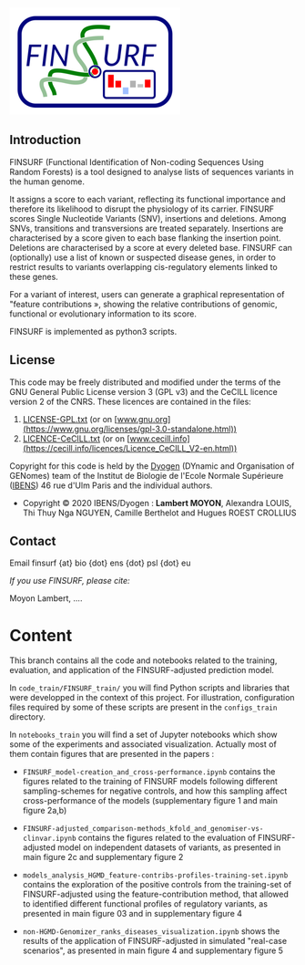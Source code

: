
![alt text](./logo_finsurf.png?raw=true "FINSURF")
## Introduction

FINSURF (Functional Identification of Non-coding Sequences Using Random Forests) is a tool designed to analyse lists of sequences variants in the human genome. 

It assigns a score to each variant, reflecting its functional importance and therefore its likelihood to disrupt the physiology of its carrier. FINSURF scores Single Nucleotide Variants (SNV), insertions and deletions. Among SNVs, transitions and transversions are treated separately. 
Insertions are characterised by a score given to each base flanking the insertion point. Deletions are characterised by a score at every deleted base. FINSURF can (optionally) use a list of known or suspected disease genes, in order to restrict results to variants overlapping cis-regulatory elements linked to these genes. 

For a variant of interest, users can generate a graphical representation of "feature contributions », showing the relative contributions of genomic, functional or evolutionary information to its score.



FINSURF is implemented as python3 scripts.

## License

This code may be freely distributed and modified under the terms of the GNU General Public License version 3 (GPL v3)
and the CeCILL licence version 2 of the CNRS. These licences are contained in the files:

1. [LICENSE-GPL.txt](LICENSE-GPL.txt) (or on [www.gnu.org](https://www.gnu.org/licenses/gpl-3.0-standalone.html))
2. [LICENCE-CeCILL.txt](LICENCE-CeCILL.txt) (or on [www.cecill.info](https://cecill.info/licences/Licence_CeCILL_V2-en.html))

Copyright for this code is held by the [Dyogen](http://www.ibens.ens.fr/?rubrique43) (DYnamic and Organisation of GENomes) team
of the Institut de Biologie de l'Ecole Normale Supérieure ([IBENS](http://www.ibens.ens.fr)) 46 rue d'Ulm Paris and the individual authors.

- Copyright © 2020 IBENS/Dyogen : **Lambert MOYON**, Alexandra LOUIS, Thi Thuy Nga NGUYEN, Camille Berthelot and Hugues ROEST CROLLIUS

## Contact

Email finsurf {at} bio {dot} ens {dot} psl {dot} eu

*If you use FINSURF, please cite:*

Moyon Lambert, ....


# Content

This branch contains all the code and notebooks related to the training, evaluation, and application
of the FINSURF-adjusted prediction model.

In `code_train/FINSURF_train/` you will find Python scripts and libraries that were developped in the
context of this project.
For illustration, configuration files required by some of these scripts are present in the
`configs_train` directory.

In `notebooks_train` you will find a set of Jupyter notebooks which show some of the experiments and
associated visualization.
Actually most of them contain figures that are presented in the papers :

- `FINSURF_model-creation_and_cross-performance.ipynb` contains the figures related to the training of
  FINSURF models following different sampling-schemes for negative controls, and how this sampling
  affect cross-performance of the models (supplementary figure 1 and main figure 2a,b)

- `FINSURF-adjusted_comparison-methods_kfold_and_genomiser-vs-clinvar.ipynb` contains the figures
  related to the evaluation of FINSURF-adjusted model on independent datasets of variants, as
  presented in main figure 2c and supplementary figure 2

- `models_analysis_HGMD_feature-contribs-profiles-training-set.ipynb` contains the exploration of the
  positive controls from the training-set of FINSURF-adjusted using the feature-contribution method,
  that allowed to identified different functional profiles of regulatory variants, as presented in
  main figure 03 and in supplementary figure 4

- `non-HGMD-Genomizer_ranks_diseases_visualization.ipynb` shows the results of the application of
  FINSURF-adjusted in simulated "real-case scenarios", as presented in main figure 4 and supplementary
  figure 5


